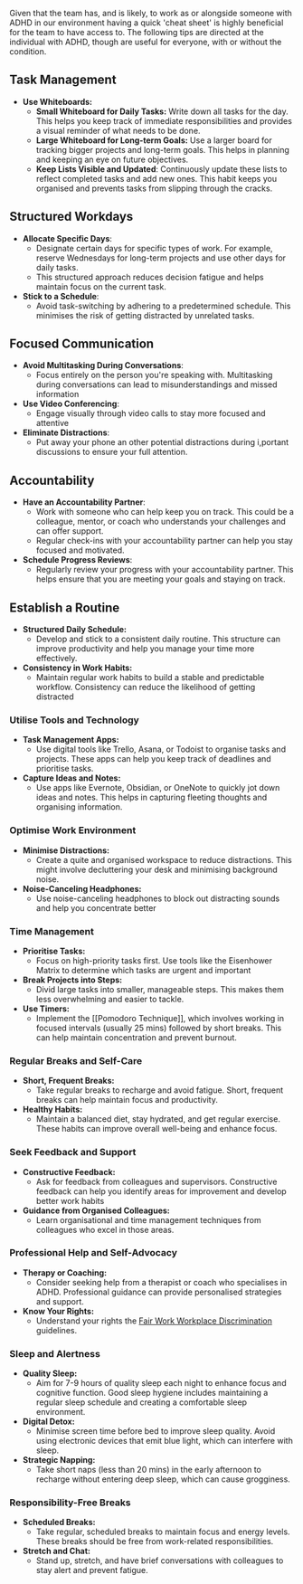 
Given that the team has, and is likely, to work as or alongside someone with ADHD in our environment having a quick 'cheat sheet' is highly beneficial for the team to have access to. The following tips are directed at the individual with ADHD, though are useful for everyone, with or without the condition.
## Task Management
- **Use Whiteboards:**
	- **Small Whiteboard for Daily Tasks:** Write down all tasks for the day. This helps you keep track of immediate responsibilities and provides a visual reminder of what needs to be done.
	- **Large Whiteboard for Long-term Goals:** Use a larger board for tracking bigger projects and long-term goals. This helps in planning and keeping an eye on future objectives.
	- **Keep Lists Visible and Updated**: Continuously update these lists to reflect completed tasks and add new ones. This habit keeps you organised and prevents tasks from slipping through the cracks.
## Structured Workdays
- **Allocate Specific Days**:
	- Designate certain days for specific types of work. For example, reserve Wednesdays for long-term projects and use other days for daily tasks.
	- This structured approach reduces decision fatigue and helps maintain focus on the current task.
- **Stick to a Schedule**:
	- Avoid task-switching by adhering to a predetermined schedule. This minimises the risk of getting distracted by unrelated tasks.
## Focused Communication
- **Avoid Multitasking During Conversations**:
	- Focus entirely on the person you're speaking with. Multitasking during conversations can lead to misunderstandings and missed information
- **Use Video Conferencing**:
	- Engage visually through video calls to stay more focused and attentive
- **Eliminate Distractions**:
	- Put away your phone an other potential distractions during i,portant discussions to ensure your full attention.
## Accountability
- **Have an Accountability Partner**:
	- Work with someone who can help keep you on track. This could be a colleague, mentor, or coach who understands your challenges and can offer support.
	- Regular check-ins with your accountability partner can help you stay focused and motivated.
- **Schedule Progress Reviews**:
	- Regularly review your progress with your accountability partner. This helps ensure that you are meeting your goals and staying on track.
## Establish a Routine
- **Structured Daily Schedule:**
	- Develop and stick to a consistent daily routine. This structure can improve productivity and help you manage your time more effectively.
- **Consistency in Work Habits:**
	- Maintain regular work habits to build a stable and predictable workflow. Consistency can reduce the likelihood of getting distracted
### Utilise Tools and Technology
- **Task Management Apps:**
	- Use digital tools like Trello, Asana, or Todoist to organise tasks and projects. These apps can help you keep track of deadlines and prioritise tasks.
- **Capture Ideas and Notes:**
	- Use apps like Evernote, Obsidian, or OneNote to quickly jot down ideas and notes. This helps in capturing fleeting thoughts and organising information.
### Optimise Work Environment
- **Minimise Distractions:**
	- Create a quite and organised workspace to reduce distractions. This might involve decluttering your desk and minimising background noise.
- **Noise-Canceling Headphones:**
	- Use noise-canceling headphones to block out distracting sounds and help you concentrate better
### Time Management
- **Prioritise Tasks:**
	- Focus on high-priority tasks first. Use tools like the Eisenhower Matrix to determine which tasks are urgent and important
- **Break Projects into Steps:**
	- Divid large tasks into smaller, manageable steps. This makes them less overwhelming and easier to tackle.
- **Use Timers:**
	- Implement the [[Pomodoro Technique]], which involves working in focused intervals (usually 25 mins) followed by short breaks. This can help maintain concentration and prevent burnout.
### Regular Breaks and Self-Care
- **Short, Frequent Breaks:**
	- Take regular breaks to recharge and avoid fatigue. Short, frequent breaks can help maintain focus and productivity.
- **Healthy Habits:**
	- Maintain a balanced diet, stay hydrated, and get regular exercise. These habits can improve overall well-being and enhance focus.
### Seek Feedback and Support
- **Constructive Feedback:**
	- Ask for feedback from colleagues and supervisors. Constructive feedback can help you identify areas for improvement and develop better work habits
- **Guidance from Organised Colleagues:**
	- Learn organisational and time management techniques from colleagues who excel in those areas.
### Professional Help and Self-Advocacy
- **Therapy or Coaching:**
	- Consider seeking help from a therapist or coach who specialises in ADHD. Professional guidance can provide personalised strategies and support.
- **Know Your Rights:**
	- Understand your rights the [Fair Work Workplace Discrimination](https://www.fairwork.gov.au/tools-and-resources/fact-sheets/rights-and-obligations/workplace-discrimination) guidelines. 
### Sleep and Alertness
- **Quality Sleep:**
	- Aim for 7-9 hours of quality sleep each night to enhance focus and cognitive function. Good sleep hygiene includes maintaining a regular sleep schedule and creating a comfortable sleep environment.
- **Digital Detox:**
	- Minimise screen time before bed to improve sleep quality. Avoid using electronic devices that emit blue light, which can interfere with sleep.
- **Strategic Napping:**
	- Take short naps (less than 20 mins) in the early afternoon to recharge without entering deep sleep, which can cause grogginess.
### Responsibility-Free Breaks
- **Scheduled Breaks:**
	- Take regular, scheduled breaks to maintain focus and energy levels. These breaks should be free from work-related responsibilities.
- **Stretch and Chat:**
	- Stand up, stretch, and have brief conversations with colleagues to stay alert and prevent fatigue.